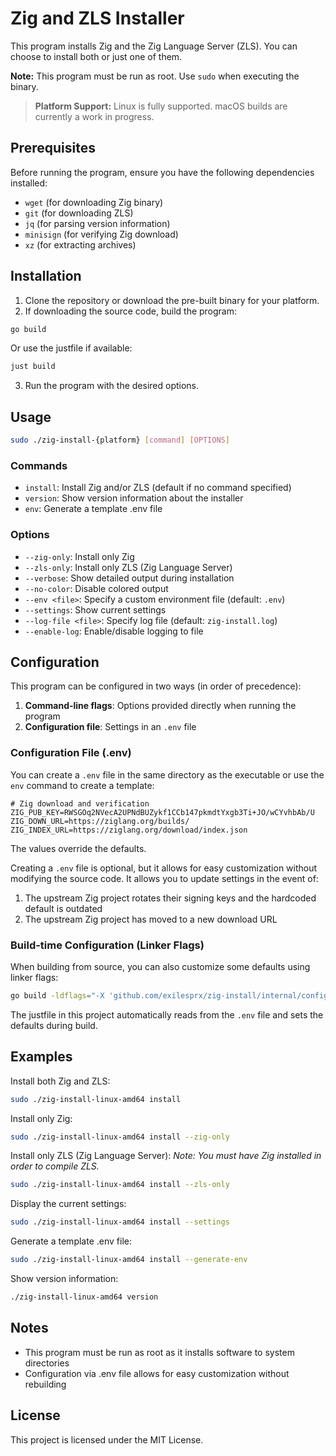 # Zig and ZLS Installer

This program installs Zig and the Zig Language Server (ZLS). You can choose to install both or just one of them.

**Note:** This program must be run as root. Use `sudo` when executing the binary.

> **Platform Support:** Linux is fully supported. macOS builds are currently a work in progress.

## Prerequisites

Before running the program, ensure you have the following dependencies installed:

- `wget` (for downloading Zig binary)
- `git` (for downloading ZLS)
- `jq` (for parsing version information)
- `minisign` (for verifying Zig download)
- `xz` (for extracting archives)

## Installation

1. Clone the repository or download the pre-built binary for your platform.
2. If downloading the source code, build the program:

```bash
go build
```

Or use the justfile if available:

```bash
just build
```

3. Run the program with the desired options.

## Usage

```bash
sudo ./zig-install-{platform} [command] [OPTIONS]
```

### Commands

- `install`: Install Zig and/or ZLS (default if no command specified)
- `version`: Show version information about the installer
- `env`: Generate a template .env file

### Options

- `--zig-only`: Install only Zig
- `--zls-only`: Install only ZLS (Zig Language Server)
- `--verbose`: Show detailed output during installation
- `--no-color`: Disable colored output
- `--env <file>`: Specify a custom environment file (default: `.env`)
- `--settings`: Show current settings
- `--log-file <file>`: Specify log file (default: `zig-install.log`)
- `--enable-log`: Enable/disable logging to file

## Configuration

This program can be configured in two ways (in order of precedence):

1. **Command-line flags**: Options provided directly when running the program
2. **Configuration file**: Settings in an `.env` file

### Configuration File (.env)

You can create a `.env` file in the same directory as the executable or use the `env` command to create a template:

```
# Zig download and verification
ZIG_PUB_KEY=RWSGOq2NVecA2UPNdBUZykf1CCb147pkmdtYxgb3Ti+JO/wCYvhbAb/U
ZIG_DOWN_URL=https://ziglang.org/builds/
ZIG_INDEX_URL=https://ziglang.org/download/index.json
```

The values override the defaults.

Creating a `.env` file is optional, but it allows for easy customization without modifying the source code. It allows you to update settings in the event of:

1. The upstream Zig project rotates their signing keys and the hardcoded default is outdated
2. The upstream Zig project has moved to a new download URL

### Build-time Configuration (Linker Flags)

When building from source, you can also customize some defaults using linker flags:

```bash
go build -ldflags="-X 'github.com/exilesprx/zig-install/internal/config.Version=VERSION'"
```

The justfile in this project automatically reads from the `.env` file and sets the defaults during build.

## Examples

Install both Zig and ZLS:

```bash
sudo ./zig-install-linux-amd64 install
```

Install only Zig:

```bash
sudo ./zig-install-linux-amd64 install --zig-only
```

Install only ZLS (Zig Language Server):
_Note: You must have Zig installed in order to compile ZLS._

```bash
sudo ./zig-install-linux-amd64 install --zls-only
```

Display the current settings:

```bash
sudo ./zig-install-linux-amd64 install --settings
```

Generate a template .env file:

```bash
sudo ./zig-install-linux-amd64 install --generate-env
```

Show version information:

```bash
./zig-install-linux-amd64 version
```

## Notes

- This program must be run as root as it installs software to system directories
- Configuration via .env file allows for easy customization without rebuilding

## License

This project is licensed under the MIT License.
